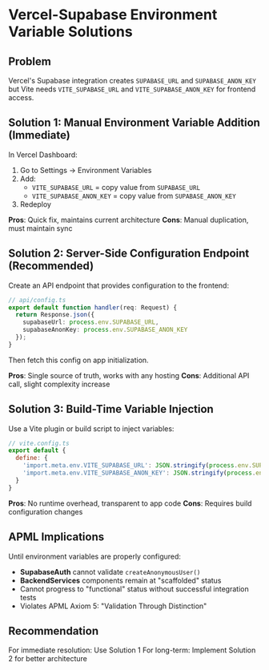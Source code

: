 # Vercel-Supabase Environment Variable Solutions

## Problem
Vercel's Supabase integration creates `SUPABASE_URL` and `SUPABASE_ANON_KEY` but Vite needs `VITE_SUPABASE_URL` and `VITE_SUPABASE_ANON_KEY` for frontend access.

## Solution 1: Manual Environment Variable Addition (Immediate)
In Vercel Dashboard:
1. Go to Settings → Environment Variables
2. Add:
   - `VITE_SUPABASE_URL` = copy value from `SUPABASE_URL`
   - `VITE_SUPABASE_ANON_KEY` = copy value from `SUPABASE_ANON_KEY`
3. Redeploy

**Pros**: Quick fix, maintains current architecture
**Cons**: Manual duplication, must maintain sync

## Solution 2: Server-Side Configuration Endpoint (Recommended)
Create an API endpoint that provides configuration to the frontend:

```typescript
// api/config.ts
export default function handler(req: Request) {
  return Response.json({
    supabaseUrl: process.env.SUPABASE_URL,
    supabaseAnonKey: process.env.SUPABASE_ANON_KEY
  });
}
```

Then fetch this config on app initialization.

**Pros**: Single source of truth, works with any hosting
**Cons**: Additional API call, slight complexity increase

## Solution 3: Build-Time Variable Injection
Use a Vite plugin or build script to inject variables:

```javascript
// vite.config.ts
export default {
  define: {
    'import.meta.env.VITE_SUPABASE_URL': JSON.stringify(process.env.SUPABASE_URL),
    'import.meta.env.VITE_SUPABASE_ANON_KEY': JSON.stringify(process.env.SUPABASE_ANON_KEY)
  }
}
```

**Pros**: No runtime overhead, transparent to app code
**Cons**: Requires build configuration changes

## APML Implications

Until environment variables are properly configured:
- **SupabaseAuth** cannot validate `createAnonymousUser()` 
- **BackendServices** components remain at "scaffolded" status
- Cannot progress to "functional" status without successful integration tests
- Violates APML Axiom 5: "Validation Through Distinction"

## Recommendation
For immediate resolution: Use Solution 1
For long-term: Implement Solution 2 for better architecture